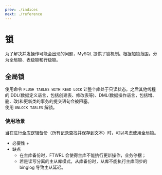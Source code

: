 ```yaml
---
prev: ./indices
next: ./reference
---
```


# 锁
为了解决并发操作可能会出现的问题，MySQL 提供了锁机制。根据加锁范围，分为全局锁、表级锁和行级锁。

## 全局锁
使用命令 `FLUSH TABLES WITH READ LOCK` 让整个库处于只读状态。之后其他线程的 DDL(数据定义语言，包括创建表、修改表等)、DML(数据操作语言，包括增、删、改)和更新类的事务的提交语句会被阻塞。  
使用 `UNLOCK TABLES` 解锁。  

### 使用场景
当在进行全库逻辑备份（所有记录查找并保存到文本）时，可以考虑使用全局锁。  
+ 必要性
  + 
+ 缺点
  + 在主库备份时，FTWRL 会使得主库不能执行更新操作，业务停摆；  
  + 若是读写分离的主从库模式，从库备份时，从库不能执行主库同步的 binglog 导致主从延迟。
